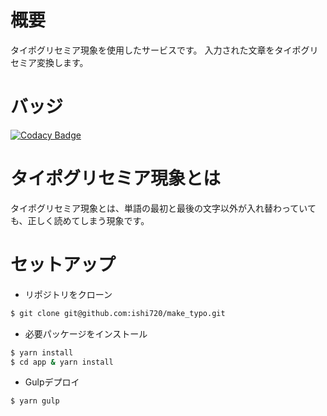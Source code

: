 # 概要

タイポグリセミア現象を使用したサービスです。
入力された文章をタイポグリセミア変換します。

# バッジ

[![Codacy Badge](https://app.codacy.com/project/badge/Grade/03fc7e497b73462bb543a6136c973cff)](https://app.codacy.com/gh/ishi720/make_typo/dashboard?utm_source=gh&utm_medium=referral&utm_content=&utm_campaign=Badge_grade)


# タイポグリセミア現象とは

タイポグリセミア現象とは、単語の最初と最後の文字以外が入れ替わっていても、正しく読めてしまう現象です。

# セットアップ

- リポジトリをクローン

```bash
$ git clone git@github.com:ishi720/make_typo.git
```

- 必要パッケージをインストール

```bash
$ yarn install
$ cd app & yarn install
```

- Gulpデプロイ

```bash
$ yarn gulp
```
